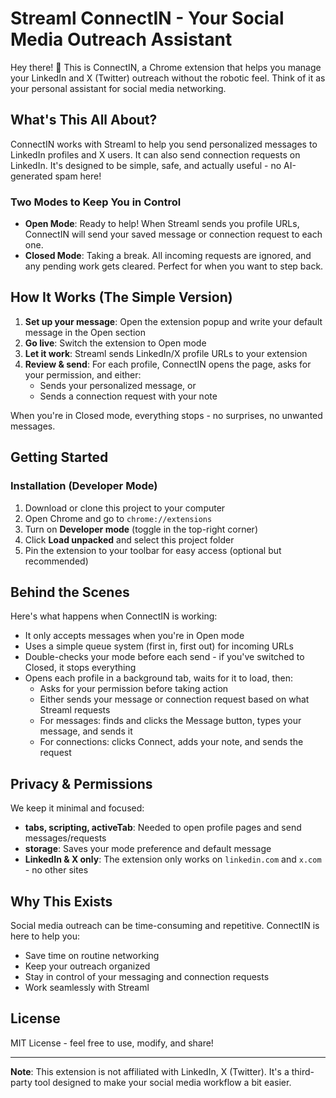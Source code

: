 # Streaml ConnectIN - Your Social Media Outreach Assistant

Hey there! 👋 This is ConnectIN, a Chrome extension that helps you manage your LinkedIn and X (Twitter) outreach without the robotic feel. Think of it as your personal assistant for social media networking.

## What's This All About?

ConnectIN works with Streaml to help you send personalized messages to LinkedIn profiles and X users. It can also send connection requests on LinkedIn. It's designed to be simple, safe, and actually useful - no AI-generated spam here!

### Two Modes to Keep You in Control

- **Open Mode**: Ready to help! When Streaml sends you profile URLs, ConnectIN will send your saved message or connection request to each one.
- **Closed Mode**: Taking a break. All incoming requests are ignored, and any pending work gets cleared. Perfect for when you want to step back.

## How It Works (The Simple Version)

1. **Set up your message**: Open the extension popup and write your default message in the Open section
2. **Go live**: Switch the extension to Open mode
3. **Let it work**: Streaml sends LinkedIn/X profile URLs to your extension
4. **Review & send**: For each profile, ConnectIN opens the page, asks for your permission, and either:
   - Sends your personalized message, or
   - Sends a connection request with your note

When you're in Closed mode, everything stops - no surprises, no unwanted messages.

## Getting Started

### Installation (Developer Mode)

1. Download or clone this project to your computer
2. Open Chrome and go to `chrome://extensions`
3. Turn on **Developer mode** (toggle in the top-right corner)
4. Click **Load unpacked** and select this project folder
5. Pin the extension to your toolbar for easy access (optional but recommended)

## Behind the Scenes

Here's what happens when ConnectIN is working:

- It only accepts messages when you're in Open mode
- Uses a simple queue system (first in, first out) for incoming URLs
- Double-checks your mode before each send - if you've switched to Closed, it stops everything
- Opens each profile in a background tab, waits for it to load, then:
  - Asks for your permission before taking action
  - Either sends your message or connection request based on what Streaml requests
  - For messages: finds and clicks the Message button, types your message, and sends it
  - For connections: clicks Connect, adds your note, and sends the request

## Privacy & Permissions

We keep it minimal and focused:

- **tabs, scripting, activeTab**: Needed to open profile pages and send messages/requests
- **storage**: Saves your mode preference and default message
- **LinkedIn & X only**: The extension only works on `linkedin.com` and `x.com` - no other sites

## Why This Exists

Social media outreach can be time-consuming and repetitive. ConnectIN is here to help you:
- Save time on routine networking
- Keep your outreach organized
- Stay in control of your messaging and connection requests
- Work seamlessly with Streaml

## License

MIT License - feel free to use, modify, and share!

---

**Note**: This extension is not affiliated with LinkedIn, X (Twitter). It's a third-party tool designed to make your social media workflow a bit easier.